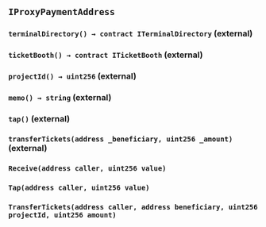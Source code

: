 ## `IProxyPaymentAddress`






### `terminalDirectory() → contract ITerminalDirectory` (external)





### `ticketBooth() → contract ITicketBooth` (external)





### `projectId() → uint256` (external)





### `memo() → string` (external)





### `tap()` (external)





### `transferTickets(address _beneficiary, uint256 _amount)` (external)






### `Receive(address caller, uint256 value)`





### `Tap(address caller, uint256 value)`





### `TransferTickets(address caller, address beneficiary, uint256 projectId, uint256 amount)`





